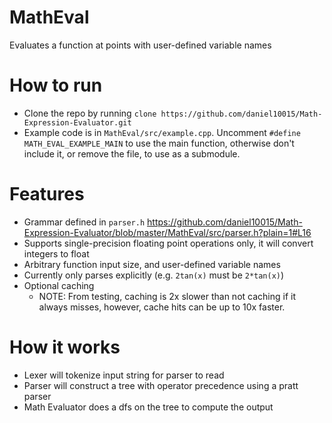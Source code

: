 # MathEval
Evaluates a function at points with user-defined variable names 

# How to run
- Clone the repo by running `clone https://github.com/daniel10015/Math-Expression-Evaluator.git`
- Example code is in `MathEval/src/example.cpp`. Uncomment `#define MATH_EVAL_EXAMPLE_MAIN` to use the main function, otherwise don't include it, or remove the file, to use as a submodule.

# Features
- Grammar defined in `parser.h` https://github.com/daniel10015/Math-Expression-Evaluator/blob/master/MathEval/src/parser.h?plain=1#L16
- Supports single-precision floating point operations only, it will convert integers to float
- Arbitrary function input size, and user-defined variable names
- Currently only parses explicitly (e.g. `2tan(x)` must be `2*tan(x)`)
- Optional caching
  - NOTE: From testing, caching is 2x slower than not caching if it always misses, however, cache hits can be up to 10x faster.   

# How it works
- Lexer will tokenize input string for parser to read
- Parser will construct a tree with operator precedence using a pratt parser
- Math Evaluator does a dfs on the tree to compute the output
